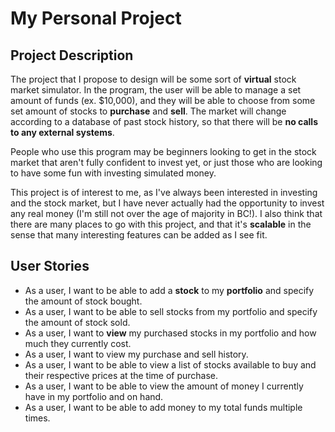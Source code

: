 # My Personal Project


## Project Description

The project that I propose to design will be some sort of 
**virtual** stock market simulator. In the program, the user
will be able to manage a set amount of funds (ex. $10,000), 
and they will be able to choose from some set amount of stocks 
to **purchase** and **sell**. The market will change according to
a database of past stock history, so that there
will be **no calls to any external systems**.

People who use this program may be beginners looking to get in
the stock market that aren't fully confident to invest yet, 
or just those who are looking to have some fun with investing 
simulated money.

This project is of interest to me, as I've always been interested
in investing and the stock market, but I have never actually had
the opportunity to invest any real money (I'm still not over the age of
majority in BC!). I also think that there are many places to go 
with this project, and that it's **scalable** in the sense that many
interesting features can be added as I see fit.

## User Stories
- As a user, I want to be able to add a **stock** to my **portfolio** 
and specify the amount of stock bought.
- As a user, I want to be able to sell stocks from my portfolio
and specify the amount of stock sold.
- As a user, I want to **view** my purchased stocks in my portfolio 
and how much they currently cost.
- As a user, I want to view my purchase and sell history.
- As a user, I want to be able to view a list of stocks available to buy 
and their respective prices at the time of purchase.
- As a user, I want to be able to view the amount of money I currently
have in my portfolio and on hand.
- As a user, I want to be able to add money to my total funds multiple times.